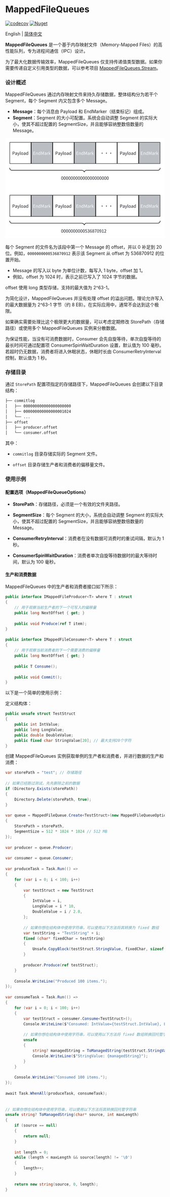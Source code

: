 MappedFileQueues
=================

[![codecov](https://codecov.io/gh/eventhorizon-cli/MappedFileQueues/graph/badge.svg?token=GYTOIKCXD5)](https://codecov.io/gh/eventhorizon-cli/MappedFileQueues)
[![Nuget](https://img.shields.io/nuget/v/MappedFileQueues)](https://www.nuget.org/packages/MappedFileQueues/)

English | [简体中文](./README.zh-CN.md)

**MappedFileQueues** 是一个基于内存映射文件（Memory-Mapped Files）的高性能队列，专为进程间通信（IPC）设计。

为了最大化数据传输效率，MappedFileQueues 仅支持传递值类型数据。如果你需要传递自定义引用类型的数据，可以参考项目 [MappedFileQueues.Stream](https://github.com/eventhorizon-cli/MappedFileQueues.Stream)。

### 设计概述

MappedFileQueues 通过内存映射文件来持久存储数据，整体结构分为若干个 Segment，每个 Segment 内又包含多个 Message。

- **Message**：每个消息由 Payload 和 EndMarker（结束标记）组成。
- **Segment**：Segment 的大小可配置。系统会自动调整 Segment 的实际大小，使其不超过配置的 SegmentSize，并且能够容纳整数倍数量的 Message。

![Segment 结构图](./docs/assets/segment.png)

每个 Segment 的文件名为该段中第一个 Message 的 offset，并以 0 补足到 20 位。例如，`0000000000536870912` 表示该 Segment 从 offset 为 536870912 的位置开始。

- Message 的写入以 byte 为单位计数，每写入 1 byte，offset 加 1。
- 例如，offset 为 1024 时，表示之前已写入了 1024 字节的数据。

offset 使用 long 类型存储，支持的最大值为 2^63-1。

为简化设计，MappedFileQueues 并没有处理 offset 的溢出问题。理论允许写入的最大数据量为 2^63-1 字节（约 8 EB）。在实际应用中，通常不会达到这个极限。

如果确实需要处理比这个极限更大的数据量，可以考虑定期修改 StorePath（存储路径）或使用多个 MappedFileQueues 实例来分散数据。

为保证性能，当没有可消费数据时，Consumer 会先自旋等待，单次自旋等待的最长时间可通过配置项 ConsumerSpinWaitDuration 设置，默认值为 100 毫秒。若超时仍无数据，消费者将进入休眠状态，休眠时长由 ConsumerRetryInterval 控制，默认值为 1 秒。

### 存储目录

通过 `StorePath` 配置项指定的存储路径下，MappedFileQueues 会创建以下目录结构：

```bash
├── commitlog
│   ├── 000000000000000000000
│   ├── 000000000000000001024
│   └── ...
├── offset
│   ├── producer.offset
│   └── consumer.offset
```

其中：

- `commitlog` 目录存储实际的 Segment 文件。

- `offset` 目录存储生产者和消费者的偏移量文件。

### 使用示例

#### 配置选项（MappedFileQueueOptions）

- **StorePath**：存储路径，必须是一个有效的文件夹路径。

- **SegmentSize**：每个 Segment 的大小，系统会自动调整 Segment 的实际大小，使其不超过配置的 SegmentSize，并且能够容纳整数倍数量的 Message。

- **ConsumerRetryInterval**：消费者在没有数据可消费时的重试间隔，默认为 1 秒。

- **ConsumerSpinWaitDuration**：消费者单次自旋等待数据时的最大等待时间，默认为 100 毫秒。

#### 生产和消费数据

MappedFileQueues 中的生产者和消费者接口如下所示：

```csharp
public interface IMappedFileProducer<T> where T : struct
{
    // 用于观察当前生产者的下一个可写入的偏移量
    public long NextOffset { get; }

    public void Produce(ref T item);
}

public interface IMappedFileConsumer<T> where T : struct
{
    // 用于观察当前消费者的下一个需要消费的偏移量
    public long NextOffset { get; }

    public T Consume();

    public void Commit();
}
```

以下是一个简单的使用示例：

定义结构体：

```csharp
public unsafe struct TestStruct
{
    public int IntValue;
    public long LongValue;
    public double DoubleValue;
    public fixed char StringValue[20]; // 最大支持20个字符
}
```

创建 MappedFileQueues 实例获取单例的生产者和消费者，并进行数据的生产和消费：

```csharp
var storePath = "test"; // 存储路径

// 如果已经跑过测试，先先删除之前的数据
if (Directory.Exists(storePath))
{
    Directory.Delete(storePath, true);
}

var queue = MappedFileQueue.Create<TestStruct>(new MappedFileQueueOptions
{
    StorePath = storePath,
    SegmentSize = 512 * 1024 * 1024 // 512 MB
});

var producer = queue.Producer;

var consumer = queue.Consumer;

var produceTask = Task.Run(() =>
{
    for (var i = 0; i < 100; i++)
    {
        var testStruct = new TestStruct
        {
            IntValue = i,
            LongValue = i * 10,
            DoubleValue = i / 2.0,
        };

        // 如果你想在结构体中使用字符串，可以使用以下方法将其转换为 fixed 数组
        var testString = "TestString" + i;
        fixed (char* fixedChar = testString)
        {
            Unsafe.CopyBlock(testStruct.StringValue, fixedChar, sizeof(char) * (uint)testString.Length);
        }

        producer.Produce(ref testStruct);
    }

    Console.WriteLine("Produced 100 items.");
});

var consumeTask = Task.Run(() =>
{
    for (var i = 0; i < 100; i++)
    {
        var testStruct = consumer.Consume<TestStruct>();
        Console.WriteLine($"Consumed: IntValue={testStruct.IntValue}, LongValue={testStruct.LongValue}, DoubleValue={testStruct.DoubleValue}");

        // 如果你想在结构体中使用字符串，可以使用以下方法将 fixed 数组转换回托管字符串
        unsafe
        {
            string? managedString = ToManagedString(testStruct.StringValue, 20);
            Console.WriteLine($"StringValue: {managedString}");
        }
    }

    Console.WriteLine("Consumed 100 items.");
});

await Task.WhenAll(produceTask, consumeTask);


// 如果你想在结构体中使用字符串，可以使用以下方法将其转换回托管字符串
unsafe string? ToManagedString(char* source, int maxLength)
{
    if (source == null)
    {
        return null;
    }

    int length = 0;
    while (length < maxLength && source[length] != '\0')
    {
        length++;
    }

    return new string(source, 0, length);
}
```

